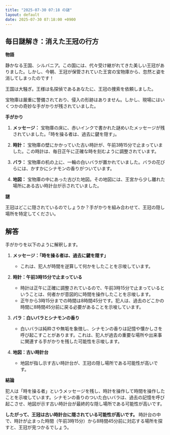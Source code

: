 ```yaml
---
title: "2025-07-30 07:18 の謎"
layout: default
date: 2025-07-30 07:18:00 +0900
---
```

## 毎日謎解き：消えた王冠の行方

**物語**

静かなる王国、シルバニア。この国には、代々受け継がれてきた美しい王冠がありました。しかし、今朝、王冠が保管されていた王宮の宝物庫から、忽然と姿を消してしまったのです！

王国は大騒ぎ。王様は名探偵であるあなたに、王冠の捜索を依頼しました。

宝物庫は厳重に警備されており、侵入の形跡はありません。しかし、現場にはいくつかの奇妙な手がかりが残されていました。

**手がかり**

1.  **メッセージ：** 宝物庫の床に、赤いインクで書かれた謎めいたメッセージが残されていました。「時を操る者は、過去に鍵を隠す」。

2.  **時計：** 宝物庫の壁にかかっていた古い時計が、午前3時15分で止まっていました。この時計は、毎日正午に正確な時を刻むように調整されています。

3.  **バラ：** 宝物庫の机の上に、一輪の白いバラが置かれていました。バラの花びらには、かすかにシナモンの香りがついています。

4.  **地図：** 宝物庫の中にあった古びた地図。その地図には、王宮から少し離れた場所にある古い時計台が示されていました。

**謎**

王冠はどこに隠されているのでしょうか？手がかりを組み合わせて、王冠の隠し場所を特定してください。

## 解答

手がかりを以下のように解釈します。

1.  **メッセージ：「時を操る者は、過去に鍵を隠す」**

    *   これは、犯人が時間を逆算して何かをしたことを示唆しています。

2.  **時計：午前3時15分で止まっている**

    *   時計は正午に正確に調整されているので、午前3時15分で止まっているということは、何者かが意図的に時間を操作したことを示唆します。
    *   正午から3時15分までの時間は8時間45分です。犯人は、過去のどこかの時間に8時間45分前に戻る必要があることを示唆しています。

3.  **バラ：白いバラとシナモンの香り**

    *   白いバラは純粋さや無垢を象徴し、シナモンの香りは記憶や懐かしさを呼び起こすことがあります。これは、犯人が過去の重要な場所や出来事に関連する手がかりを残した可能性を示唆します。

4.  **地図：古い時計台**

    *   地図が指し示す古い時計台が、王冠の隠し場所である可能性が高いです。

**結論**

犯人は「時を操る者」というメッセージを残し、時計を操作して時間を操作したことを示唆しています。シナモンの香りのついた白いバラは、過去の記憶を呼び起こさせ、地図が示す古い時計台が最終的な隠し場所である可能性が高いです。

**したがって、王冠は古い時計台に隠されている可能性が高いです。** 時計台の中で、時計が止まった時間（午前3時15分）から8時間45分前に対応する場所を探すと、王冠が見つかるでしょう。
